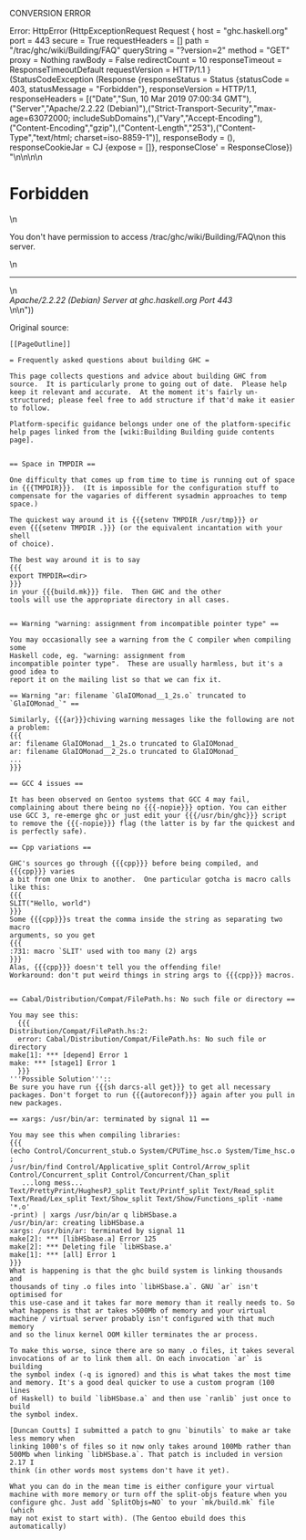 CONVERSION ERROR

Error: HttpError (HttpExceptionRequest Request {
  host                 = "ghc.haskell.org"
  port                 = 443
  secure               = True
  requestHeaders       = []
  path                 = "/trac/ghc/wiki/Building/FAQ"
  queryString          = "?version=2"
  method               = "GET"
  proxy                = Nothing
  rawBody              = False
  redirectCount        = 10
  responseTimeout      = ResponseTimeoutDefault
  requestVersion       = HTTP/1.1
}
 (StatusCodeException (Response {responseStatus = Status {statusCode = 403, statusMessage = "Forbidden"}, responseVersion = HTTP/1.1, responseHeaders = [("Date","Sun, 10 Mar 2019 07:00:34 GMT"),("Server","Apache/2.2.22 (Debian)"),("Strict-Transport-Security","max-age=63072000; includeSubDomains"),("Vary","Accept-Encoding"),("Content-Encoding","gzip"),("Content-Length","253"),("Content-Type","text/html; charset=iso-8859-1")], responseBody = (), responseCookieJar = CJ {expose = []}, responseClose' = ResponseClose}) "<!DOCTYPE HTML PUBLIC \"-//IETF//DTD HTML 2.0//EN\">\n<html><head>\n<title>403 Forbidden</title>\n</head><body>\n<h1>Forbidden</h1>\n<p>You don't have permission to access /trac/ghc/wiki/Building/FAQ\non this server.</p>\n<hr>\n<address>Apache/2.2.22 (Debian) Server at ghc.haskell.org Port 443</address>\n</body></html>\n"))

Original source:

```trac
[[PageOutline]]

= Frequently asked questions about building GHC =

This page collects questions and advice about building GHC from source.  It is particularly prone to going out of date.  Please help keep it relevant and accurate.  At the moment it's fairly un-structured; please feel free to add structure if that'd make it easier to follow.

Platform-specific guidance belongs under one of the platform-specific help pages linked from the [wiki:Building Building guide contents page].


== Space in TMPDIR ==

One difficulty that comes up from time to time is running out of space
in {{{TMPDIR}}}.  (It is impossible for the configuration stuff to
compensate for the vagaries of different sysadmin approaches to temp
space.)

The quickest way around it is {{{setenv TMPDIR /usr/tmp}}} or
even {{{setenv TMPDIR .}}} (or the equivalent incantation with your shell
of choice).

The best way around it is to say
{{{
export TMPDIR=<dir>
}}}
in your {{{build.mk}}} file.  Then GHC and the other
tools will use the appropriate directory in all cases.


== Warning "warning: assignment from incompatible pointer type" ==

You may occasionally see a warning from the C compiler when compiling some
Haskell code, eg. "warning: assignment from
incompatible pointer type".  These are usually harmless, but it's a good idea to
report it on the mailing list so that we can fix it.

== Warning "ar: filename `GlaIOMonad__1_2s.o` truncated to `GlaIOMonad_`" ==

Similarly, {{{ar}}}chiving warning messages like the following are not a problem:
{{{
ar: filename GlaIOMonad__1_2s.o truncated to GlaIOMonad_
ar: filename GlaIOMonad__2_2s.o truncated to GlaIOMonad_
...
}}}

== GCC 4 issues ==

It has been observed on Gentoo systems that GCC 4 may fail, complaining about there being no {{{-nopie}}} option. You can either use GCC 3, re-emerge ghc or just edit your {{{/usr/bin/ghc}}} script to remove the {{{-nopie}}} flag (the latter is by far the quickest and is perfectly safe).

== Cpp variations ==

GHC's sources go through {{{cpp}}} before being compiled, and {{{cpp}}} varies
a bit from one Unix to another.  One particular gotcha is macro calls
like this:
{{{
SLIT("Hello, world")
}}}
Some {{{cpp}}}s treat the comma inside the string as separating two macro
arguments, so you get
{{{
:731: macro `SLIT' used with too many (2) args
}}}
Alas, {{{cpp}}} doesn't tell you the offending file!
Workaround: don't put weird things in string args to {{{cpp}}} macros.


== Cabal/Distribution/Compat/FilePath.hs: No such file or directory ==

You may see this:
  {{{
Distribution/Compat/FilePath.hs:2: 
  error: Cabal/Distribution/Compat/FilePath.hs: No such file or directory
make[1]: *** [depend] Error 1
make: *** [stage1] Error 1
  }}}
'''Possible Solution'''::
Be sure you have run {{{sh darcs-all get}}} to get all necessary packages. Don't forget to run {{{autoreconf}}} again after you pull in new packages.

== xargs: /usr/bin/ar: terminated by signal 11 ==

You may see this when compiling libraries:
{{{
(echo Control/Concurrent_stub.o System/CPUTime_hsc.o System/Time_hsc.o ;
/usr/bin/find Control/Applicative_split Control/Arrow_split
Control/Concurrent_split Control/Concurrent/Chan_split 
   ...long mess...
Text/PrettyPrint/HughesPJ_split Text/Printf_split Text/Read_split
Text/Read/Lex_split Text/Show_split Text/Show/Functions_split -name '*.o'
-print) | xargs /usr/bin/ar q libHSbase.a
/usr/bin/ar: creating libHSbase.a
xargs: /usr/bin/ar: terminated by signal 11
make[2]: *** [libHSbase.a] Error 125
make[2]: *** Deleting file `libHSbase.a'
make[1]: *** [all] Error 1
}}}
What is happening is that the ghc build system is linking thousands and
thousands of tiny .o files into `libHSbase.a`. GNU `ar` isn't optimised for
this use-case and it takes far more memory than it really needs to. So
what happens is that ar takes >500Mb of memory and your virtual
machine / virtual server probably isn't configured with that much memory
and so the linux kernel OOM killer terminates the ar process.

To make this worse, since there are so many .o files, it takes several
invocations of ar to link them all. On each invocation `ar` is building
the symbol index (-q is ignored) and this is what takes the most time
and memory. It's a good deal quicker to use a custom program (100 lines
of Haskell) to build `libHSbase.a` and then use `ranlib` just once to build
the symbol index.

[Duncan Coutts] I submitted a patch to gnu `binutils` to make ar take less memory when
linking 1000's of files so it now only takes around 100Mb rather than
500Mb when linking `libHSbase.a`. That patch is included in version 2.17 I
think (in other words most systems don't have it yet).

What you can do in the mean time is either configure your virtual
machine with more memory or turn off the split-objs feature when you
configure ghc. Just add `SplitObjs=NO` to your `mk/build.mk` file (which
may not exist to start with). (The Gentoo ebuild does this
automatically)




```

